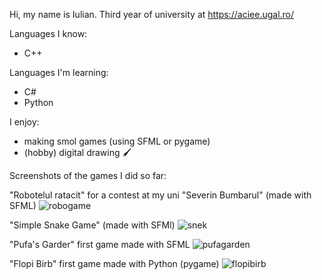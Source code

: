 Hi, my name is Iulian. Third year of university at https://aciee.ugal.ro/

Languages I know:
- C++
  
Languages I'm learning:
- C#
- Python

I enjoy:
- making smol games (using SFML or pygame)
- (hobby) digital drawing 🖌

Screenshots of the games I did so far:

"Robotelul ratacit" for a contest at my uni "Severin Bumbarul" (made with SFML)
![robogame](https://github.com/iuli338/iuli338/assets/134941678/c9ecc293-4e67-48dd-8717-47b6a3ad2a1f)

"Simple Snake Game" (made with SFMl)
![snek](https://github.com/iuli338/iuli338/assets/134941678/86e638ee-93f1-460d-aa43-774077bfd6ab)

"Pufa's Garder" first game made with SFML
![pufagarden](https://github.com/iuli338/iuli338/assets/134941678/95edf00d-ced4-43fd-8b8d-66b97d3f987b)

"Flopi Birb" first game made with Python (pygame)
![flopibirb](https://github.com/iuli338/iuli338/assets/134941678/1d97e819-79f5-426e-9b49-1e44310b8354)
